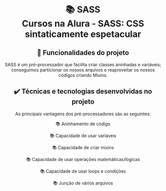 <h1 align="center">
📚 SASS<br/>
Cursos na Alura - SASS: CSS sintaticamente espetacular
</h1>

<div align="center">

## 🔨 Funcionalidades do projeto

SASS é um pré-processador que facilita criar classes aninhadas e  variáveis; conseguimos particionar os nossos arquivos e  reaproveitar os nossos códigos criando Mixins.

## ✔️ Técnicas e tecnologias desenvolvidas no projeto

 As principais vantagens dos pré-processadores são as seguintes:

📚 Aninhamento de código

📚 Capacidade de usar variáveis

📚 Capacidade de criar mixins

📚 Capacidade de usar operações matemáticas/lógicas

📚 Capacidade de usar loops e condições

📚 Junção de vários arquivos

</div>


